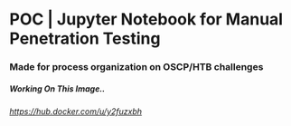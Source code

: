 # POC | Jupyter Notebook for Manual Penetration Testing
### Made for process organization on OSCP/HTB challenges

##### Working On This Image..
###### https://hub.docker.com/u/y2fuzxbh